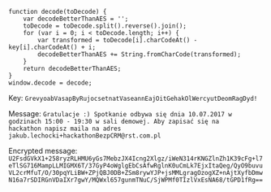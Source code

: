```
function decode(toDecode) {
    var decodeBetterThanAES = '';
    toDecode = toDecode.split().reverse().join();
    for (var i = 0; i < toDecode.length; i++) {
        var transformed = toDecode[i].charCodeAt() - key[i].charCodeAt() + i;
        decodeBetterThanAES += String.fromCharCode(transformed);
    }
    return decodeBetterThanAES;
}
window.decode = decode;
```

Key: `GrevyoabVasapByRujocsetnatVaseannEajOitGehakOlWercyutDeomRagDyd!`

Message: `Gratulacje :) Spotkanie odbywa się dnia 10.07.2017 w godzinach 15:00 - 19:30 w sali demowej. Aby zapisać się na hackathon napisz maila na adres jakub.lechocki+hackathonBezpCRM@rst.com.pl`

Encrypted message: `U2FsdGVkX1+258ryzRLHMU6yGs7MebzJX4Icng2Xlgz/iWeN314rKNGZlnZh1K39cFg+l7eTlSG716MampLLMIGMX6T/37GyP4oWglgEbCsAfwRglnK0uCmLk7EjxItaQeg/QyO9buvuVL2crMfuT/O/30pqYLiBW+ZPjQBJ0DB+ZSm8rywYJP+jsMMLgragOzogXZ+nAjtXyfbDmwN16a7rSDIRGnVDaIXr7gwY/MQWxl657gunmTNuC/SjWPMf0TIzlVxEsNA68/tGPD1fRg==`
